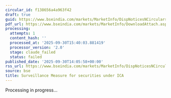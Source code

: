 ```yaml
---
circular_id: f138656a4a963f42
draft: true
guid: https://www.bseindia.com/markets/MarketInfo/DispNoticesNCirculars.aspx?Noticeid={969439AC-2113-48EA-BE42-36E196F17784}&noticeno=20250930-72&dt=09/30/2025&icount=72&totcount=104&flag=0
pdf_url: https://www.bseindia.com/markets/MarketInfo/DownloadAttach.aspx?id=20250930-72&attachedId=abf1c6a9-abf2-4dd3-918f-32ac8e57b6bb
processing:
  attempts: 1
  content_hash: ''
  processed_at: '2025-09-30T15:40:03.881419'
  processor_version: '2.0'
  stage: claude_failed
  status: failed
published_date: '2025-09-30T14:05:58+00:00'
rss_url: https://www.bseindia.com/markets/MarketInfo/DispNoticesNCirculars.aspx?Noticeid={969439AC-2113-48EA-BE42-36E196F17784}&noticeno=20250930-72&dt=09/30/2025&icount=72&totcount=104&flag=0
source: bse
title: Surveillance Measure for securities under ICA
---
```


Processing in progress...